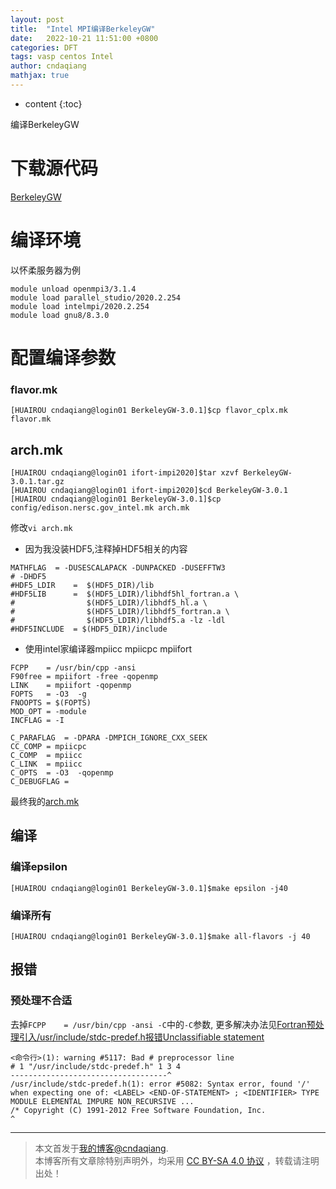 ```yaml
---
layout: post
title:  "Intel MPI编译BerkeleyGW"
date:   2022-10-21 11:51:00 +0800
categories: DFT
tags: vasp centos Intel
author: cndaqiang
mathjax: true
---
```

* content
{:toc}

编译BerkeleyGW





# 下载源代码
[BerkeleyGW](https://berkeleygw.org/)

# 编译环境
以怀柔服务器为例
```
module unload openmpi3/3.1.4
module load parallel_studio/2020.2.254
module load intelmpi/2020.2.254
module load gnu8/8.3.0
```

# 配置编译参数
### flavor.mk
```
[HUAIROU cndaqiang@login01 BerkeleyGW-3.0.1]$cp flavor_cplx.mk flavor.mk
```
## arch.mk
```
[HUAIROU cndaqiang@login01 ifort-impi2020]$tar xzvf BerkeleyGW-3.0.1.tar.gz
[HUAIROU cndaqiang@login01 ifort-impi2020]$cd BerkeleyGW-3.0.1
[HUAIROU cndaqiang@login01 BerkeleyGW-3.0.1]$cp config/edison.nersc.gov_intel.mk arch.mk
```
修改`vi arch.mk`
- 因为我没装HDF5,注释掉HDF5相关的内容

```
MATHFLAG  = -DUSESCALAPACK -DUNPACKED -DUSEFFTW3
# -DHDF5
#HDF5_LDIR    =  $(HDF5_DIR)/lib
#HDF5LIB      =  $(HDF5_LDIR)/libhdf5hl_fortran.a \
#                $(HDF5_LDIR)/libhdf5_hl.a \
#                $(HDF5_LDIR)/libhdf5_fortran.a \
#                $(HDF5_LDIR)/libhdf5.a -lz -ldl
#HDF5INCLUDE  = $(HDF5_DIR)/include
```
- 使用intel家编译器mpiicc mpiicpc mpiifort

```
FCPP    = /usr/bin/cpp -ansi
F90free = mpiifort -free -qopenmp
LINK    = mpiifort -qopenmp
FOPTS   = -O3  -g
FNOOPTS = $(FOPTS)
MOD_OPT = -module
INCFLAG = -I

C_PARAFLAG  = -DPARA -DMPICH_IGNORE_CXX_SEEK
CC_COMP = mpiicpc
C_COMP  = mpiicc
C_LINK  = mpiicc
C_OPTS  = -O3  -qopenmp
C_DEBUGFLAG =
```

最终我的[arch.mk](/web/file/2022/arch.mk)

## 编译
### 编译epsilon
```
[HUAIROU cndaqiang@login01 BerkeleyGW-3.0.1]$make epsilon -j40
```
### 编译所有
```
[HUAIROU cndaqiang@login01 BerkeleyGW-3.0.1]$make all-flavors -j 40
```




## 报错
### 预处理不合适
去掉`FCPP    = /usr/bin/cpp -ansi -C`中的`-C`参数, 更多解决办法见[Fortran预处理引入/usr/include/stdc-predef.h报错Unclassifiable statement](/2018/09/18/centos7-octopus-4.1.2/)

```
<命令行>(1): warning #5117: Bad # preprocessor line
# 1 "/usr/include/stdc-predef.h" 1 3 4
-----------------------------------^
/usr/include/stdc-predef.h(1): error #5082: Syntax error, found '/' when expecting one of: <LABEL> <END-OF-STATEMENT> ; <IDENTIFIER> TYPE MODULE ELEMENTAL IMPURE NON_RECURSIVE ...
/* Copyright (C) 1991-2012 Free Software Foundation, Inc.
^
```



------
>本文首发于[我的博客@cndaqiang](https://cndaqiang.github.io/).<br>
>本博客所有文章除特别声明外，均采用 [CC BY-SA 4.0 协议](https://creativecommons.org/licenses/by-sa/4.0/deed.zh) ，转载请注明出处！
